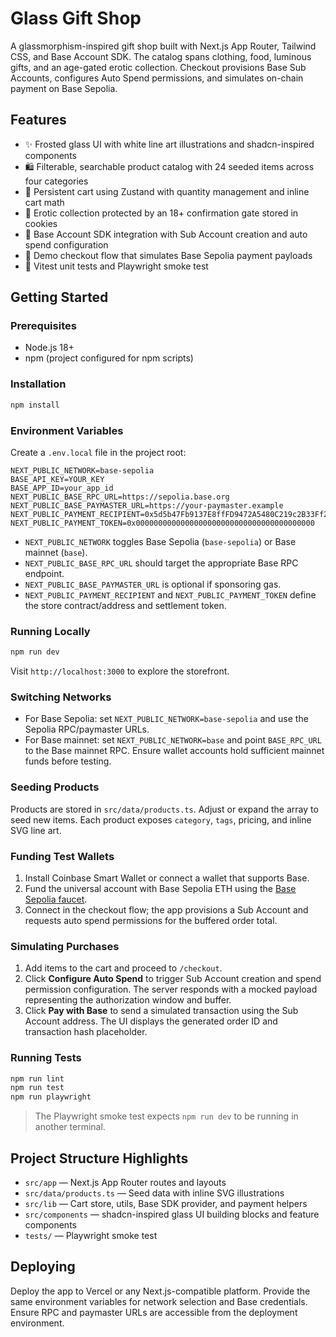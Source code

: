 # Glass Gift Shop

A glassmorphism-inspired gift shop built with Next.js App Router, Tailwind CSS, and Base Account SDK. The catalog spans clothing, food, luminous gifts, and an age-gated erotic collection. Checkout provisions Base Sub Accounts, configures Auto Spend permissions, and simulates on-chain payment on Base Sepolia.

## Features

- ✨ Frosted glass UI with white line art illustrations and shadcn-inspired components
- 🛍️ Filterable, searchable product catalog with 24 seeded items across four categories
- 🛒 Persistent cart using Zustand with quantity management and inline cart math
- 🔐 Erotic collection protected by an 18+ confirmation gate stored in cookies
- 🔗 Base Account SDK integration with Sub Account creation and auto spend configuration
- 💸 Demo checkout flow that simulates Base Sepolia payment payloads
- 🧪 Vitest unit tests and Playwright smoke test

## Getting Started

### Prerequisites

- Node.js 18+
- npm (project configured for npm scripts)

### Installation

```bash
npm install
```

### Environment Variables

Create a `.env.local` file in the project root:

```env
NEXT_PUBLIC_NETWORK=base-sepolia
BASE_API_KEY=YOUR_KEY
BASE_APP_ID=your_app_id
NEXT_PUBLIC_BASE_RPC_URL=https://sepolia.base.org
NEXT_PUBLIC_BASE_PAYMASTER_URL=https://your-paymaster.example
NEXT_PUBLIC_PAYMENT_RECIPIENT=0x5d5b47Fb9137E8ffFD9472A5480C219c2B33Ff22
NEXT_PUBLIC_PAYMENT_TOKEN=0x0000000000000000000000000000000000000000
```

- `NEXT_PUBLIC_NETWORK` toggles Base Sepolia (`base-sepolia`) or Base mainnet (`base`).
- `NEXT_PUBLIC_BASE_RPC_URL` should target the appropriate Base RPC endpoint.
- `NEXT_PUBLIC_BASE_PAYMASTER_URL` is optional if sponsoring gas.
- `NEXT_PUBLIC_PAYMENT_RECIPIENT` and `NEXT_PUBLIC_PAYMENT_TOKEN` define the store contract/address and settlement token.

### Running Locally

```bash
npm run dev
```

Visit `http://localhost:3000` to explore the storefront.

### Switching Networks

- For Base Sepolia: set `NEXT_PUBLIC_NETWORK=base-sepolia` and use the Sepolia RPC/paymaster URLs.
- For Base mainnet: set `NEXT_PUBLIC_NETWORK=base` and point `BASE_RPC_URL` to the Base mainnet RPC. Ensure wallet accounts hold sufficient mainnet funds before testing.

### Seeding Products

Products are stored in `src/data/products.ts`. Adjust or expand the array to seed new items. Each product exposes `category`, `tags`, pricing, and inline SVG line art.

### Funding Test Wallets

1. Install Coinbase Smart Wallet or connect a wallet that supports Base.
2. Fund the universal account with Base Sepolia ETH using the [Base Sepolia faucet](https://docs.base.org/tools/network-faucets).
3. Connect in the checkout flow; the app provisions a Sub Account and requests auto spend permissions for the buffered order total.

### Simulating Purchases

1. Add items to the cart and proceed to `/checkout`.
2. Click **Configure Auto Spend** to trigger Sub Account creation and spend permission configuration. The server responds with a mocked payload representing the authorization window and buffer.
3. Click **Pay with Base** to send a simulated transaction using the Sub Account address. The UI displays the generated order ID and transaction hash placeholder.

### Running Tests

```bash
npm run lint
npm run test
npm run playwright
```

> The Playwright smoke test expects `npm run dev` to be running in another terminal.

## Project Structure Highlights

- `src/app` — Next.js App Router routes and layouts
- `src/data/products.ts` — Seed data with inline SVG illustrations
- `src/lib` — Cart store, utils, Base SDK provider, and payment helpers
- `src/components` — shadcn-inspired glass UI building blocks and feature components
- `tests/` — Playwright smoke test

## Deploying

Deploy the app to Vercel or any Next.js-compatible platform. Provide the same environment variables for network selection and Base credentials. Ensure RPC and paymaster URLs are accessible from the deployment environment.
